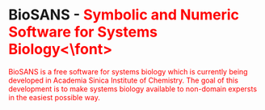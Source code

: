 # BioSANS - <font color='red'>Symbolic and Numeric Software for Systems Biology<\font>
BioSANS is a free software for systems biology which is currently being developed in Academia Sinica Institute of Chemistry. The goal of this development is to make systems biology available to non-domain expersts in the easiest possible way.
